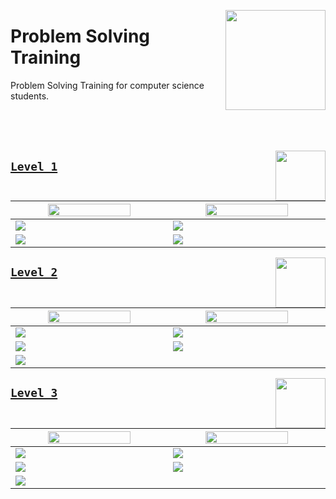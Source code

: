 <a href="/README.md"><img align="right" width="160" src="/logos/problem-solving-training.png"></img></a>

# Problem Solving Training
Problem Solving Training for computer science students.

<br><br><br>

<a href="/level-1/README.md"><img align="right" width="80" src="/logos/level-1.png"></img></a>

## [`Level 1`](/level-1/README.md)

<table>
    <thead>
        <tr>
<th align="center" width="550px"><a href="/level-1/README.md"><img align="center" src="/logos/interviews-preparation.png"   width="75%"></img></a></th>
<th align="center" width="550px"><a href="/level-1/README.md"><img align="center" src="/logos/programming-competitions.png" width="75%"></img></a></th>
        </tr>
    </thead>
    <tbody>
        <tr><td><a href="/level-1/README.md#hackerrank-oj-sheets"> <img align="center" src="/logos/level-1-hackerrank.png"></img></a></td>
            <td><a href="/level-1/README.md#atcoder-oj-sheets">    <img align="center" src="/logos/level-1-atcoder.png"></img></a></td></tr>
        <tr><td><a href="/level-1/README.md#hackerearth-oj-sheets"><img align="center" src="/logos/level-1-hackerearth.png"></img></a></td>
            <td><a href="/level-1/README.md#codeforces-oj-sheets"> <img align="center" src="/logos/level-1-codeforces.png"></img></a></td></tr>
    </tbody>
</table>

<a href="/level-2/README.md"><img align="right" width="80" src="/logos/level-2.png"></img></a>

## [`Level 2`](/level-2/README.md)

<table>
    <thead>
        <tr>
<th align="center" width="550px"><a href="/level-2/README.md"><img align="center" src="/logos/interviews-preparation.png"   width="75%"></img></a></th>
<th align="center" width="550px"><a href="/level-2/README.md"><img align="center" src="/logos/programming-competitions.png" width="75%"></img></a></th>
        </tr>
    </thead>
    <tbody>
        <tr><td><a href="/level-2/README.md#hackerrank-oj-sheets"> <img align="center" src="/logos/level-2-hackerrank.png"></img></a></td>
            <td><a href="/level-2/README.md#atcoder-oj-sheets">    <img align="center" src="/logos/level-2-atcoder.png"></img></a></td></tr>
        <tr><td><a href="/level-2/README.md#leetcode-oj-sheets">   <img align="center" src="/logos/level-2-leetcode.png"></img></a></td>
            <td><a href="/level-2/README.md#codeforces-oj-sheets"> <img align="center" src="/logos/level-2-codeforces.png"></img></a></td></tr>
        <tr><td><a href="/level-2/README.md#hackerearth-oj-sheets"><img align="center" src="/logos/level-2-hackerearth.png"></img></a></td>
        </tr>
    </tbody>
</table>

<a href="/level-3/README.md"><img align="right" width="80" src="/logos/level-3.png"></img></a>

## [`Level 3`](/level-3/README.md)

<table>
    <thead>
        <tr>
<th align="center" width="550px"><a href="/level-3/README.md"><img align="center" src="/logos/interviews-preparation.png"   width="75%"></img></a></th>
<th align="center" width="550px"><a href="/level-3/README.md"><img align="center" src="/logos/programming-competitions.png" width="75%"></img></a></th>
        </tr>
    </thead>
    <tbody>
        <tr><td><a href="/level-3/README.md#hackerrank-oj-sheets"> <img align="center" src="/logos/level-3-hackerrank.png"></img></a></td>
            <td><a href="/level-3/README.md#atcoder-oj-sheets">    <img align="center" src="/logos/level-3-atcoder.png"></img></a></td></tr>
        <tr><td><a href="/level-3/README.md#leetcode-oj-sheets">   <img align="center" src="/logos/level-3-leetcode.png"></img></a></td>
            <td><a href="/level-3/README.md#codeforces-oj-sheets"> <img align="center" src="/logos/level-3-codeforces.png"></img></a></td></tr>
        <tr><td><a href="/level-3/README.md#hackerearth-oj-sheets"><img align="center" src="/logos/level-3-hackerearth.png"></img></a></td>
        </tr>
    </tbody>
</table>
